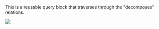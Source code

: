 This is a reusable query block that traverses through the "decomposes" relations.

![](img/Decomposes.png)
